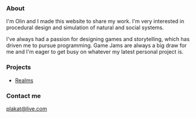 ### About

I'm Olin and I made this website to share my work. I'm very interested in procedural design and simulation of natural and social systems.

I've always had a passion for designing games and storytelling, which has driven me to pursue programming. Game Jams are always a big draw for me and I'm eager to get busy on whatever my latest personal project is.

### Projects

- [Realms](realms)

### Contact me

[plakat@live.com](mailto:plakat@live.com)
